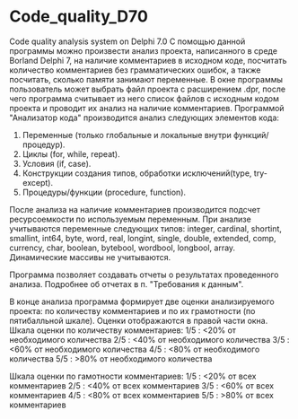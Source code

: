 # Code_quality_D70
Code quality analysis system on Delphi 7.0
С помощью данной программы можно произвести анализ проекта, написанного в среде Borland Delphi 7, на наличие комментариев в исходном коде, посчитать количество комментариев без грамматических ошибок, а также посчитать, сколько памяти занимают переменные. В окне программы пользователь может выбрать файл проекта с расширением .dpr, после чего программа считывает из него список файлов с исходным кодом проекта и проводит их анализ на наличие комментариев. Программой "Анализатор кода" производится анализ следующих элементов кода:

1. Переменные (только глобальные и локальные внутри функций/процедур).
2. Циклы (for, while, repeat).
3. Условия (if, case).
4. Конструкции создания типов, обработки исключений(type, try-except).
5. Процедуры/функции (procedure, function).

После анализа на наличие комментариев производится подсчет ресурсоемкости по используемым переменным. При анализе учитываются переменные следующих типов: integer, cardinal, shortint, smallint, int64, byte, word, real, longint, single, double, extended, comp, currency, char, boolean, bytebool, wordbool, longbool, array. Динамические массивы не учитываются.

Программа позволяет создавать отчеты о результатах проведенного анализа. Подробнее об отчетах в п. "Требования к данным".

В конце анализа программа формирует две оценки анализируемого проекта: по количеству комментариев и по их грамотности (по пятибалльной шкале). Оценки отображаются в правой части окна.
Шкала оценки по количеству комментариев:
1/5 : <20% от необходимого количества
2/5 : <40% от необходимого количества
3/5 : <60% от необходимого количества
4/5 : <80% от необходимого количества
5/5 : >80% от необходимого количества

Шкала оценки по гамотности комментариев:
1/5 : <20% от всех комментариев
2/5 : <40% от всех комментариев
3/5 : <60% от всех комментариев
4/5 : <80% от всех комментариев
5/5 : >80% от всех комментариев

